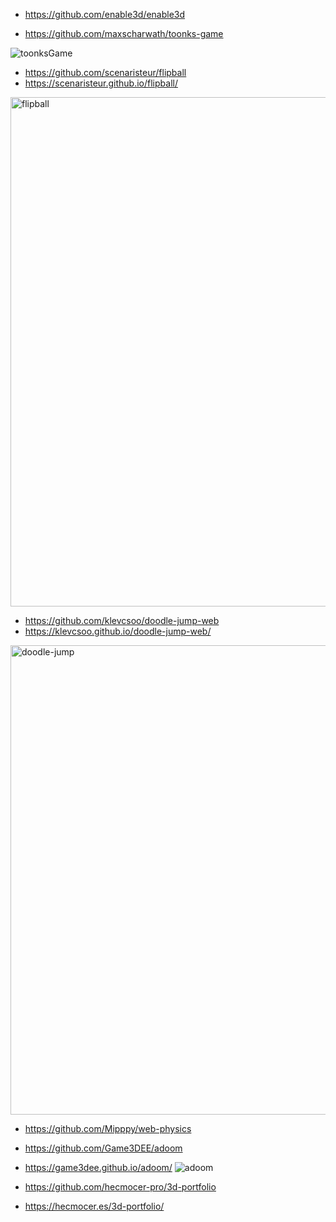 - https://github.com/enable3d/enable3d


- https://github.com/maxscharwath/toonks-game

![toonksGame](https://github.com/Boyquotes/awesome_enable3d/assets/417514/41241d65-a2cb-4b26-a535-d6d86f65a460)

- https://github.com/scenaristeur/flipball
- https://scenaristeur.github.io/flipball/
<img width="815" alt="flipball" src="https://github.com/Boyquotes/awesome_enable3d/assets/417514/628c8c3a-2744-4696-9d31-44913f678e44">


- https://github.com/klevcsoo/doodle-jump-web
- https://klevcsoo.github.io/doodle-jump-web/
<img width="751" alt="doodle-jump" src="https://github.com/Boyquotes/awesome_enable3d/assets/417514/4f13d61c-ce03-4385-86e3-6eacd36d4a7f">


- https://github.com/Mipppy/web-physics

- https://github.com/Game3DEE/adoom
- https://game3dee.github.io/adoom/
![adoom](https://github.com/Boyquotes/awesome_enable3d/assets/417514/a57d41ac-8be0-4359-854b-b00419115b39)

- https://github.com/hecmocer-pro/3d-portfolio
- https://hecmocer.es/3d-portfolio/
